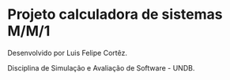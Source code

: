 
# Projeto calculadora de sistemas M/M/1  

Desenvolvido por Luis Felipe Cortêz.

Disciplina de Simulação e Avaliação de Software - UNDB.
